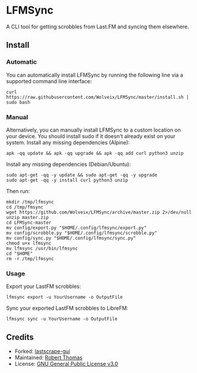 # LFMSync
A CLI tool for getting scrobbles from Last.FM and syncing them elsewhere.

## Install
### Automatic
You can automatically install LFMSync by running the following line via a supported command line interface:
``` shell
curl https://raw.githubusercontent.com/Wolveix/LFMSync/master/install.sh | sudo bash
```

### Manual
Alternatively, you can manually install LFMSync to a custom location on your device. You should install sudo if it doesn't already exist on your system.
Install any missing dependencies (Alpine):
``` shell
apk -qq update && apk -qq upgrade && apk -qq add curl python3 unzip
```

Install any missing dependencies (Debian/Ubuntu):
``` shell
sudo apt-get -qq -y update && sudo apt-get -qq -y upgrade
sudo apt-get -qq -y install curl python3 unzip
```

Then run:
``` shell
mkdir /tmp/lfmsync
cd /tmp/fmsync
wget https://github.com/Wolveix/LFMSync/archive/master.zip 2>/dev/null
unzip master.zip
cd LFMSync-master
mv config/export.py "$HOME/.config/lfmsync/export.py"
mv config/scrobble.py "$HOME/.config/lfmsync/scrobble.py"
mv config/sync.py "$HOME/.config/lfmsync/sync.py"
chmod u+x lfmsync
mv lfmsync /usr/bin/lfmsync
cd "$HOME"
rm -r /tmp/lfmsync
```

### Usage
Export your LastFM scrobbles:
``` shell
lfmsync export -u YourUsername -o OutputFile
```

Sync your exported LastFM scrobbles to LibreFM:
``` shell
lfmsync sync -u YourUsername -o OutputFile
```

## Credits
- Forked: [lastscrape-gui](https://github.com/encukou/lastscrape-gui)
- Maintained: [Robert Thomas](https://github.com/Wolveix)
- License: [GNU General Public License v3.0](https://github.com/Wolveix/Plexus/blob/master/LICENSE)
